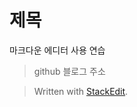 # 제목

마크다운 에디터 사용 연습

> github 블로그 주소 



> Written with [StackEdit](https://stackedit.io/).
<!--stackedit_data:
eyJoaXN0b3J5IjpbLTExNzMyNjM5MTddfQ==
-->
